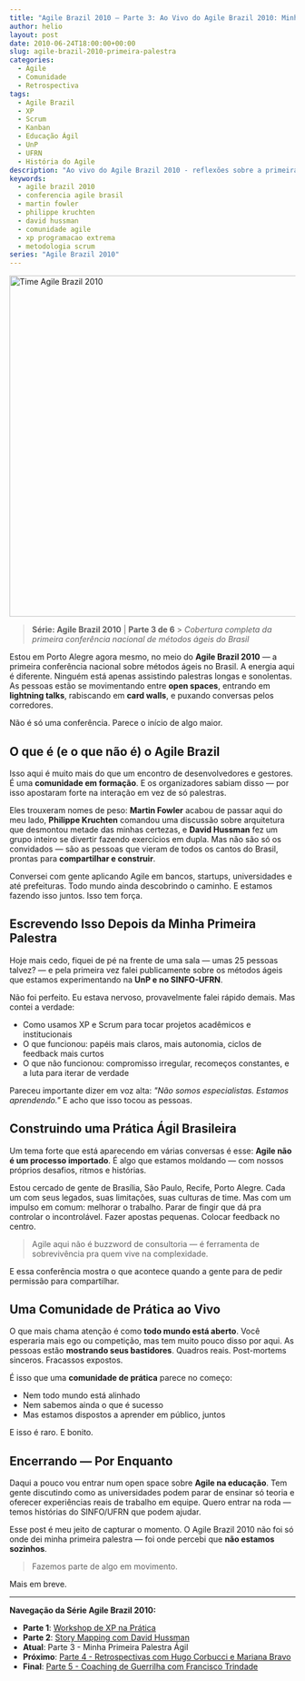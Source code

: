 ```yaml
---
title: "Agile Brazil 2010 – Parte 3: Ao Vivo do Agile Brazil 2010: Minha Primeira Palestra sobre Agile"
author: helio
layout: post
date: 2010-06-24T18:00:00+00:00
slug: agile-brazil-2010-primeira-palestra
categories:
  - Agile
  - Comunidade
  - Retrospectiva
tags:
  - Agile Brazil
  - XP
  - Scrum
  - Kanban
  - Educação Ágil
  - UnP
  - UFRN
  - História do Agile
description: "Ao vivo do Agile Brazil 2010 - reflexões sobre a primeira conferência nacional de métodos ágeis do Brasil, minha primeira palestra sobre agile e o nascimento de uma comunidade."
keywords:
  - agile brazil 2010
  - conferencia agile brasil
  - martin fowler
  - philippe kruchten
  - david hussman
  - comunidade agile
  - xp programacao extrema
  - metodologia scrum
series: "Agile Brazil 2010"
---
```


[<img class="aligncenter size-full wp-image-210" src="/uploads/2010/06/agile-brazil-2010-team.jpg" alt="Time Agile Brazil 2010" width="800" height="600" srcset="/uploads/2010/06/agile-brazil-2010-team.jpg 800w, /uploads/2010/06/agile-brazil-2010-team.jpg 600w" sizes="(max-width: 800px) 100vw, 800px" />][1]

> **Série: Agile Brazil 2010** | **Parte 3 de 6** > _Cobertura completa da primeira conferência nacional de métodos ágeis do Brasil_

Estou em Porto Alegre agora mesmo, no meio do **Agile Brazil 2010** — a primeira conferência nacional sobre métodos ágeis no Brasil. A energia aqui é diferente. Ninguém está apenas assistindo palestras longas e sonolentas. As pessoas estão se movimentando entre **open spaces**, entrando em **lightning talks**, rabiscando em **card walls**, e puxando conversas pelos corredores.

Não é só uma conferência. Parece o início de algo maior.

## O que é (e o que não é) o Agile Brazil

Isso aqui é muito mais do que um encontro de desenvolvedores e gestores. É uma **comunidade em formação**. E os organizadores sabiam disso — por isso apostaram forte na interação em vez de só palestras.

Eles trouxeram nomes de peso: **Martin Fowler** acabou de passar aqui do meu lado, **Philippe Kruchten** comandou uma discussão sobre arquitetura que desmontou metade das minhas certezas, e **David Hussman** fez um grupo inteiro se divertir fazendo exercícios em dupla. Mas não são só os convidados — são as pessoas que vieram de todos os cantos do Brasil, prontas para **compartilhar e construir**.

Conversei com gente aplicando Agile em bancos, startups, universidades e até prefeituras. Todo mundo ainda descobrindo o caminho. E estamos fazendo isso juntos. Isso tem força.

## Escrevendo Isso Depois da Minha Primeira Palestra

Hoje mais cedo, fiquei de pé na frente de uma sala — umas 25 pessoas talvez? — e pela primeira vez falei publicamente sobre os métodos ágeis que estamos experimentando na **UnP e no SINFO-UFRN**.

Não foi perfeito. Eu estava nervoso, provavelmente falei rápido demais. Mas contei a verdade:

- Como usamos XP e Scrum para tocar projetos acadêmicos e institucionais
- O que funcionou: papéis mais claros, mais autonomia, ciclos de feedback mais curtos
- O que não funcionou: compromisso irregular, recomeços constantes, e a luta para iterar de verdade

Pareceu importante dizer em voz alta: _"Não somos especialistas. Estamos aprendendo."_ E acho que isso tocou as pessoas.

## Construindo uma Prática Ágil Brasileira

Um tema forte que está aparecendo em várias conversas é esse: **Agile não é um processo importado**. É algo que estamos moldando — com nossos próprios desafios, ritmos e histórias.

Estou cercado de gente de Brasília, São Paulo, Recife, Porto Alegre. Cada um com seus legados, suas limitações, suas culturas de time. Mas com um impulso em comum: melhorar o trabalho. Parar de fingir que dá pra controlar o incontrolável. Fazer apostas pequenas. Colocar feedback no centro.

> Agile aqui não é buzzword de consultoria — é ferramenta de sobrevivência pra quem vive na complexidade.

E essa conferência mostra o que acontece quando a gente para de pedir permissão para compartilhar.

## Uma Comunidade de Prática ao Vivo

O que mais chama atenção é como **todo mundo está aberto**. Você esperaria mais ego ou competição, mas tem muito pouco disso por aqui. As pessoas estão **mostrando seus bastidores**. Quadros reais. Post-mortems sinceros. Fracassos expostos.

É isso que uma **comunidade de prática** parece no começo:

- Nem todo mundo está alinhado
- Nem sabemos ainda o que é sucesso
- Mas estamos dispostos a aprender em público, juntos

E isso é raro. E bonito.

## Encerrando — Por Enquanto

Daqui a pouco vou entrar num open space sobre **Agile na educação**. Tem gente discutindo como as universidades podem parar de ensinar só teoria e oferecer experiências reais de trabalho em equipe. Quero entrar na roda — temos histórias do SINFO/UFRN que podem ajudar.

Esse post é meu jeito de capturar o momento. O Agile Brazil 2010 não foi só onde dei minha primeira palestra — foi onde percebi que **não estamos sozinhos**.

> Fazemos parte de algo em movimento.

Mais em breve.

---

**Navegação da Série Agile Brazil 2010:**

- **Parte 1**: [Workshop de XP na Prática](../2010-06-22-agile-brazil-2010-introducao-a-programacao-extrema-xp/)
- **Parte 2**: [Story Mapping com David Hussman](../2010-06-23-agile-brazil-2010-user-story-map-hussman/)
- **Atual**: Parte 3 - Minha Primeira Palestra Ágil
- **Próximo**: [Parte 4 - Retrospectivas com Hugo Corbucci e Mariana Bravo](../2010-06-25-agile-brazil-2010-retrospectives-corbucci-bravo/)
- **Final**: [Parte 5 - Coaching de Guerrilha com Francisco Trindade](../2010-06-25-agile-brazil-2010-guerrilla-coaching-trindade/)

[1]: /uploads/2010/06/agile-brazil-2010-team.jpg
